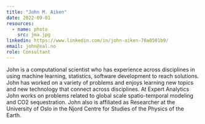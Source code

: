 ```yaml
---
title: "John M. Aiken"
date: 2022-09-01
resources:
  - name: photo
    src: jma.jpg
linkedin: https://www.linkedin.com/in/john-aiken-70a0501b9/
email: john@xal.no
role: Consultant
---
```


John is a computational scientist who has experience across disciplines 
in using machine learning, statistics, software development to reach 
solutions. John has worked on a variety of problems and enjoys learning 
new topics and new technology that connect across disciplines. At Expert 
Analytics John works on problems related to global scale spatio-temporal 
modeling and CO2 sequestration. John also is affiliated as Researcher 
at the University of Oslo in the Njord Centre for Studies of the Physics of the Earth.
